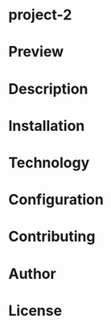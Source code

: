 # project-2

# Preview

# Description

# Installation

# Technology

# Configuration

# Contributing 

# Author

# License 
